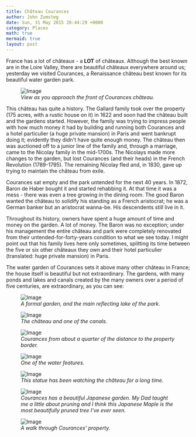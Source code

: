 ```yaml
---
title: Château Courances
author: John Zumsteg
date: Sun, 31 May 2015 20:44:29 +0000
category: Places
math: true
mermaid: true
layout: post
---
```

France has a lot of châteaux - a <strong>LOT</strong> of châteaux. Although the best known are in the Loire Valley, there are beautiful châteaux everywhere around us; yesterday we visited Courances, a Renaissance château best known for its beautiful water garden park.

<figure class = "landscape">
	<img src="{{"/assets/images/2015/05/20150530_DSC05077.jpg" | prepend: site.baseurl | prepend: site.url }}" alt="Image" />
	<figcaption><em>View as you approach the front of Courances château.</em></figcaption>
</figure>



This château has quite a history. The Gallard family took over the property (175 acres, with a rustic house on it) in 1622 and soon had the château built and the gardens started. However, the family was trying to impress people with how much money it had by building and running both Courances and a hotel particulier (a huge private mansion) in Paris and went bankrupt doing it; evidently they didn't have quite enough money. The château then was auctioned off to a junior line of the family and, through a marriage, came to the Nicolay family in the mid-1700s. The Nicolays made more changes to the garden, but lost Courances (and their heads) in the French Revolution (1789-1795). The remaining Nicolay fled and, in 1830, gave up trying to maintain the château from exile.

Courances sat empty and the park untended for the next 40 years. In 1872, Baron de Haber bought it and started rehabbing it. At that time it was a mess - there was even a tree growing in the dining room. The good Baron wanted the château to solidify his standing as a French aristocrat; he was a German banker but an aristocrat wanna-be. His descendents still live in it.

Throughout its history, owners have spent a huge amount of time and money on the garden. A lot of money. The Baron was no exception; under his management the entire château and park were completely renovated from their untended-for-forty-years condition to what we see today. I might point out that his family lives here only sometimes, splitting its time between the five or six other châteaux they own and their hotel particulier (translated: huge private mansion) in Paris.

The water garden of Courances sets it above many other château in France; the house itself is beautiful but not extraordinary. The gardens, with many ponds and lakes and canals created by the many owners over a period of five centuries, are extraordinary, as you can see:

<figure class = "landscape">
	<img src="{{"/assets/images/2015/05/20150530_DSC05029.jpg" | prepend: site.baseurl | prepend: site.url }}" alt="Image" />
	<figcaption><em>A formal garden, and the main reflecting lake of the park.</em></figcaption>
</figure>



<figure class = "landscape">
	<img src="{{"/assets/images/2015/05/20150530_DSC05056.jpg" | prepend: site.baseurl | prepend: site.url }}" alt="Image" />
	<figcaption><em>The château and one of the canals.</em></figcaption>
</figure>



<figure class = "landscape">
	<img src="{{"/assets/images/2015/05/20150530_DSC05071.jpg" | prepend: site.baseurl | prepend: site.url }}" alt="Image" />
	<figcaption><em>Courances from about a quarter of the distance to the property border.</em></figcaption>
</figure>



<figure class = "landscape">
	<img src="{{"/assets/images/2015/05/20150530_DSC05067.jpg" | prepend: site.baseurl | prepend: site.url }}" alt="Image" />
	<figcaption><em>One of the water features.</em></figcaption>
</figure>



<figure class = "landscape">
	<img src="{{"/assets/images/2015/05/20150530_DSC05055.jpg" | prepend: site.baseurl | prepend: site.url }}" alt="Image" />
	<figcaption><em>This statue has been watching the château for a long time.</em></figcaption>
</figure>



<figure class = "portrait">
	<img src="{{"/assets/images/2015/05/20150530_DSC05043.jpg" | prepend: site.baseurl | prepend: site.url }}" alt="Image" />
	<figcaption><em>Courances has a beautiful Japanese garden. My Dad taught me a little about pruning and I think this Japanese Maple is the most beautifully pruned tree I've ever seen.</em></figcaption>
</figure>



<figure class = "portrait">
	<img src="{{"/assets/images/2015/05/20150530_DSC05065.jpg" | prepend: site.baseurl | prepend: site.url }}" alt="Image" />
	<figcaption><em>A walk through Courances' property.</em></figcaption>
</figure>


